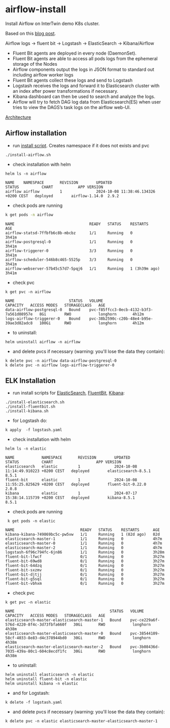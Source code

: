 # airflow-install

Install Airflow on InterTwin demo K8s cluster.

Based on this [blog post](https://medium.com/@dulshanr12/airflow-log-integration-with-fluent-bit-elk-stack-kubernetes-f2afa3a6ff00).

Airflow logs -> fluent bit -> Logstash -> ElasticSearch -> Kibana/Airflow
- Fluent Bit agents are deployed in every node (DaemonSet).
- Fluent Bit agents are able to access all pods logs from the ephemeral storage of the Nodes
- Airflow components output the logs in JSON format to standard out including airflow worker logs
- Fluent Bit agents collect these logs and send to Logstash
- Logstash receives the logs and forward it to Elasticsearch cluster with an index after power transformations if necessary.
- Kibana dashboard can then be used to search and analyze the logs.
- Airflow will try to fetch DAG log data from Elasticsearch(ES) when user tries to view the DAGS’s task logs on the airflow web-UI.

[Architecture](architecture.webp)

## Airflow installation

- run [install script](install-airflow.sh). Creates namespace if it does not exists and pvc
```
./install-airflow.sh
```
- check installation with helm
```
helm ls -n airflow
```
```
NAME    NAMESPACE       REVISION        UPDATED                                 STATUS          CHART           APP VERSION
airflow airflow         1               2024-10-08 11:38:46.134326 +0200 CEST   deployed        airflow-1.14.0  2.9.2 
```
- check pods are running
```bash
k get pods -n airflow
```
```
NAME                                 READY   STATUS    RESTARTS        AGE
airflow-statsd-7ffbfb6c8b-mbcbz      1/1     Running   0               3h41m
airflow-postgresql-0                 1/1     Running   0               3h41m
airflow-triggerer-0                  3/3     Running   0               3h41m
airflow-scheduler-546b8c465-5525p    3/3     Running   0               3h41m
airflow-webserver-57b45c57d7-5pqj6   1/1     Running   1 (3h39m ago)   3h41m
```
- check pvc
```
k get pvc -n airflow
```
```
NAME                        STATUS   VOLUME                                     CAPACITY   ACCESS MODES   STORAGECLASS   AGE
data-airflow-postgresql-0   Bound    pvc-f85ffcc3-0ecb-4132-b3f3-7a561d08957e   8Gi        RWO            longhorn       4h12m
logs-airflow-triggerer-0    Bound    pvc-38b2590c-c20b-48e4-b95e-39ae3d82adc8   100Gi      RWO            longhorn       4h12m
```
- to uninstall:
```
helm uninstall airflow -n airflow
```
- and delete pvcs if necessary (warning: you'll lose the data they contain):
```
k delete pvc -n airflow data-airflow-postgresql-0
k delete pvc -n airflow logs-airflow-triggerer-0 
```

## ELK Installation

- run install scripts for [ElasticSearch](install-elasticsearch.sh), [FluentBit](install-fluentbit.sh), [Kibana](install-kibana.sh):
```
./install-elasticsearch.sh
./install-fluentbit.sh
./install-kibana.sh
```
- for Logstash do:
```
k apply  -f logstash.yaml 
``` 
- check installation with helm
```
helm ls -n elastic
```
```
NAME            NAMESPACE       REVISION        UPDATED                                 STATUS          CHART                   APP VERSION
elasticsearch   elastic         1               2024-10-08 11:14:49.910223 +0200 CEST   deployed        elasticsearch-8.5.1     8.5.1      
fluent-bit      elastic         1               2024-10-08 11:55:25.825629 +0200 CEST   deployed        fluent-bit-0.22.0       2.0.8      
kibana          elastic         1               2024-07-17 15:38:14.115739 +0200 CEST   deployed        kibana-8.5.1            8.5.1      
```
- check pods are running
```
 k get pods -n elastic
```
```
NAME                             READY   STATUS    RESTARTS      AGE
kibana-kibana-749869bc5c-pw5vw   1/1     Running   1 (82d ago)   82d
elasticsearch-master-1           1/1     Running   0             4h7m
elasticsearch-master-0           1/1     Running   0             4h7m
elasticsearch-master-2           1/1     Running   0             4h7m
logstash-6f96c794fc-6jn86        1/1     Running   0             3h28m
fluent-bit-lfwcf                 0/1     Running   0             3h27m
fluent-bit-69wd8                 0/1     Running   0             3h27m
fluent-bit-64dzq                 0/1     Running   0             3h27m
fluent-bit-sxzmv                 0/1     Running   0             3h27m
fluent-bit-djtjj                 0/1     Running   0             3h27m
fluent-bit-g5sql                 0/1     Running   0             3h27m
fluent-bit-vbhxm                 0/1     Running   0             3h27m
```
- check pvc
```
k get pvc -n elastic
```
```
NAME                                          STATUS   VOLUME                                     CAPACITY   ACCESS MODES   STORAGECLASS   AGE
elasticsearch-master-elasticsearch-master-1   Bound    pvc-ce229a6f-576d-4220-8f4c-3d73fbfa660f   30Gi       RWO            longhorn       4h38m
elasticsearch-master-elasticsearch-master-0   Bound    pvc-38544109-58cf-4033-8e83-d4c378944bd0   30Gi       RWO            longhorn       4h38m
elasticsearch-master-elasticsearch-master-2   Bound    pvc-3b08436d-7035-439a-80c1-604c8ecdf1fc   30Gi       RWO            longhorn       4h38m
```
- to uninstall:
```
helm uninstall elasticsearch -n elastic
helm uninstall fluent-bit -n elastic
helm uninstall kibana -n elastic
```
- and for Logstash:
```
k delete -f logstash.yaml
``` 
- and delete pvcs if necessary (warning: you'll lose the data they contain):
```
k delete pvc -n elastic elasticsearch-master-elasticsearch-master-1
```
